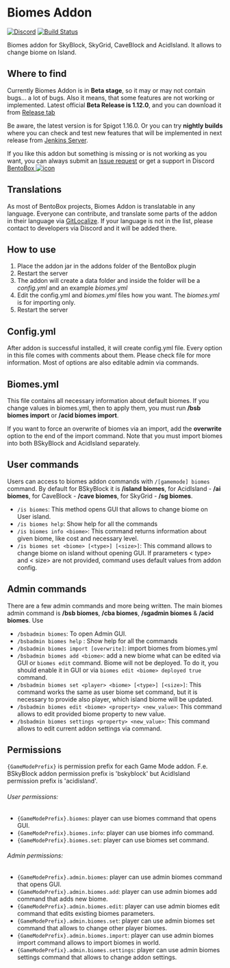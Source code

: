 # Biomes Addon
[![Discord](https://img.shields.io/discord/272499714048524288.svg?logo=discord)](https://discord.bentobox.world)
[![Build Status](https://ci.codemc.org/buildStatus/icon?job=BentoBoxWorld/Biomes)](https://ci.codemc.org/job/BentoBoxWorld/job/Biomes/)

Biomes addon for SkyBlock, SkyGrid, CaveBlock and AcidIsland. It allows to change biome on Island.

## Where to find

Currently Biomes Addon is in **Beta stage**, so it may or may not contain bugs... a lot of bugs. Also it means, that some features are not working or implemented. 
Latest official **Beta Release is 1.12.0**, and you can download it from [Release tab](https://github.com/BentoBoxWorld/Biomes/releases)

Be aware, the latest version is for Spigot 1.16.0.
Or you can try **nightly builds** where you can check and test new features that will be implemented in next release from [Jenkins Server](https://ci.codemc.org/job/BentoBoxWorld/job/Biomes/lastStableBuild/).

If you like this addon but something is missing or is not working as you want, you can always submit an [Issue request](https://github.com/BentoBoxWorld/Biomes/issues) or get a support in Discord [BentoBox ![icon](https://avatars2.githubusercontent.com/u/41555324?s=15&v=4)](https://discord.gg/JgWKvR)

## Translations

As most of BentoBox projects, Biomes Addon is translatable in any language. Everyone can contribute, and translate some parts of the addon in their language via [GitLocalize](https://gitlocalize.com/repo/2894).
If your language is not in the list, please contact to developers via Discord and it will be added there.

## How to use

1. Place the addon jar in the addons folder of the BentoBox plugin
2. Restart the server
3. The addon will create a data folder and inside the folder will be a *config.yml* and an example *biomes.yml*
4. Edit the config.yml and *biomes.yml* files how you want. The *biomes.yml* is for importing only.
5. Restart the server

## Config.yml

After addon is successful installed, it will create config.yml file. Every option in this file comes with comments about them. Please check file for more information.
Most of options are also editable admin via commands.

## Biomes.yml

This file contains all necessary information about default biomes. 
If you change values in biomes.yml, then to apply them, you must run **/bsb biomes import** or **/acid biomes import**.

If you want to force an overwrite of biomes via an import, add the **overwrite** option to the end of the import command.
Note that you must import biomes into both BSkyBlock and AcidIsland separately.

## User commands

Users can access to biomes addon commands with `/[gamemode] biomes` command. By default for BSkyBlock it is **/island biomes**, for AcidIsland - **/ai biomes**, for CaveBlock - **/cave biomes**, for SkyGrid - **/sg biomes**.

* `/is biomes`: This method opens GUI that allows to change biome on User island.
* `/is biomes help`: Show help for all the commands
* `/is biomes info <biome>`: This command returns information about given biome, like cost and necessary level.
* `/is biomes set <biome> [<type>] [<size>]`: This command allows to change biome on island without opening GUI. If prarameters < type> and < size> are not provided, command uses default values from addon config.

## Admin commands

There are a few admin commands and more being written. The main biomes admin command is **/bsb biomes**, **/cba biomes**, **/sgadmin biomes** & **/acid biomes**. Use 

* `/bsbadmin biomes`: To open Admin GUI. 
* `/bsbadmin biomes help` : Show help for all the commands
* `/bsbadmin biomes import [overwrite]`: import biomes from biomes.yml
* `/bsbadmin biomes add <biome>`: add a new biome what can be edited via GUI or `biomes edit` command. Biome will not be deployed. To do it, you should enable it in GUI or via `biomes edit <biome> deployed true` command.
* `/bsbadmin biomes set <player> <biome> [<type>] [<size>]`: This command works the same as user biome set command, but it is necessary to provide also player, which island biome will be updated.
* `/bsbadmin biomes edit <biome> <property> <new_value>`: This command allows to edit provided biome property to new value. 
* `/bsbadmin biomes settings <property> <new_value>`: This command allows to edit current addon settings via command. 

## Permissions

`{GameModePrefix}` is permission prefix for each Game Mode addon. F.e. BSkyBlock addon permission prefix is 'bskyblock' but AcidIsland permission prefix is 'acidisland'.

###### User permissions:
- `{GameModePrefix}.biomes`: player can use biomes command that opens GUI.
- `{GameModePrefix}.biomes.info`: player can use biomes info command.
- `{GameModePrefix}.biomes.set`: player can use biomes set command.

###### Admin permissions:
- `{GameModePrefix}.admin.biomes`: player can use admin biomes command that opens GUI.
- `{GameModePrefix}.admin.biomes.add`: player can use admin biomes add command that adds new biome.
- `{GameModePrefix}.admin.biomes.edit`: player can use admin biomes edit command that edits existing biomes parameters.
- `{GameModePrefix}.admin.biomes.set`: player can use admin biomes set command that allows to change other player biomes.
- `{GameModePrefix}.admin.biomes.import`: player can use admin biomes import command allows to import biomes in world.
- `{GameModePrefix}.admin.biomes.settings`: player can use admin biomes settings command that allows to change addon settings.
